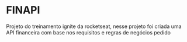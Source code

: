# FINAPI
Projeto do treinamento ignite da rocketseat, nesse projeto foi criada uma API financeira com base nos requisitos e regras de negócios pedido
